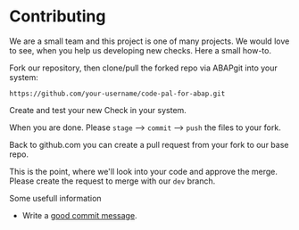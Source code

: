 # Contributing

We are a small team and this project is one of many projects. We would love to see, when you help us developing new checks. Here a small how-to.

Fork our repository, then clone/pull the forked repo via ABAPgit into your system:

    https://github.com/your-username/code-pal-for-abap.git

Create and test your new Check in your system.

When you are done. Please `stage` --> `commit` --> `push` the files to your fork.

Back to github.com you can create a pull request from your fork to our base repo.

This is the point, where we'll look into your code and approve the merge. Please create the request to merge with our `dev` branch.

Some usefull information

* Write a [good commit message](https://chris.beams.io/posts/git-commit/).